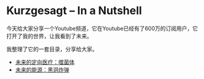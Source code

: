 # Kurzgesagt – In a Nutshell

今天给大家分享一个Youtube频道，它在Youtube已经有了600万的订阅用户，它打开了我的世界，让我看到了未来。

我整理了它的一套目录，分享给大家。
- [未来的定向医疗：噬菌体](https://www.youtube.com/watch?v=YI3tsmFsrOg&t=6s)
- [未来的能源：黑洞炸弹](https://www.youtube.com/watch?v=ulCdoCfw-bY)
